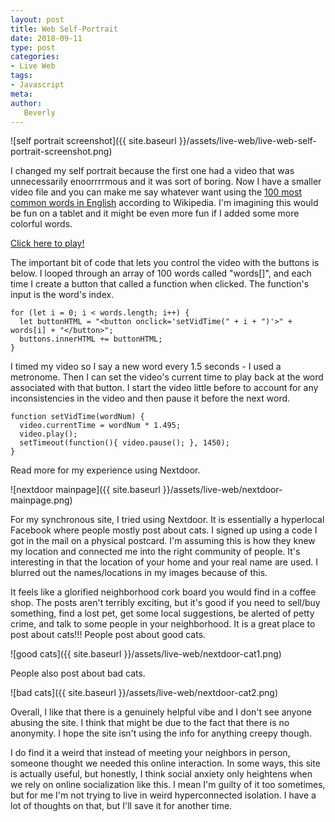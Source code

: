 ```yaml
---
layout: post
title: Web Self-Portrait
date: 2018-09-11
type: post
categories:
- Live Web
tags:
- Javascript
meta:
author:
   Beverly
---
```


![self portrait screenshot]({{ site.baseurl }}/assets/live-web/live-web-self-portrait-screenshot.png)

I changed my self portrait because the first one had a video that was unnecessarily enoorrrrmous and it was sort of boring. Now I have a smaller video file and you can make me say whatever want using the [100 most common words in English](https://en.wikipedia.org/wiki/Most_common_words_in_English) according to Wikipedia. I'm imagining this would be fun on a tablet and it might be even more fun if I added some more colorful words.

[Click here to play!](https://itp.beverlychou.com/live-web/2018_9_10_BetterSelfPortrait/)

The important bit of code that lets you control the video with the buttons is below. I looped through an array of 100 words called "words[]", and each time I create a button that called a function when clicked. The function's input is the word's index.

```
for (let i = 0; i < words.length; i++) {
  let buttonHTML = "<button onclick='setVidTime(" + i + ")'>" + words[i] + "</button>";
  buttons.innerHTML += buttonHTML;
}
```

I timed my video so I say a new word every 1.5 seconds - I used a metronome. Then I can set the video's current time to play back at the word associated with that button. I start the video little before to account for any inconsistencies in the video and then pause it before the next word.

```
function setVidTime(wordNum) {
  video.currentTime = wordNum * 1.495;
  video.play();
  setTimeout(function(){ video.pause(); }, 1450);
}
```

Read more for my experience using Nextdoor.

<!--more-->

![nextdoor mainpage]({{ site.baseurl }}/assets/live-web/nextdoor-mainpage.png)

For my synchronous site, I tried using Nextdoor. It is essentially a hyperlocal Facebook where people mostly post about cats. I signed up using a code I got in the mail on a physical postcard. I'm assuming this is how they knew my location and connected me into the right community of people. It's interesting in that the location of your home and your real name are used. I blurred out the names/locations in my images because of this.

It feels like a glorified neighborhood cork board you would find in a coffee shop. The posts aren't terribly exciting, but it's good if you need to sell/buy something, find a lost pet, get some local suggestions, be alerted of petty crime, and talk to some people in your neighborhood. It is a great place to post about cats!!! People post about good cats.

![good cats]({{ site.baseurl }}/assets/live-web/nextdoor-cat1.png)

People also post about bad cats.

![bad cats]({{ site.baseurl }}/assets/live-web/nextdoor-cat2.png)

Overall, I like that there is a genuinely helpful vibe and I don't see anyone abusing the site. I think that might be due to the fact that there is no anonymity. I hope the site isn't using the info for anything creepy though.

 I do find it a weird that instead of meeting your neighbors in person, someone thought we needed this online interaction. In some ways, this site is actually useful, but honestly, I think social anxiety only heightens when we rely on online socialization like this. I mean I'm guilty of it too sometimes, but for me I'm not trying to live in weird hyperconnected isolation. I have a lot of thoughts on that, but I'll save it for another time.

